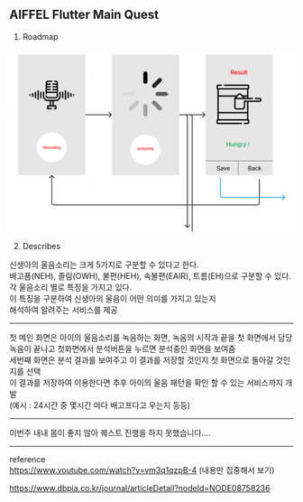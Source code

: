## AIFFEL Flutter Main Quest

1. Roadmap

![image1](./roadmap.png)

2. Describes

신생아의 울음소리는 크게 5가지로 구분할 수 있다고 한다.</br>
배고픔(NEH), 졸림(OWH), 불편(HEH), 속불편(EAIR), 트름(EH)으로 구분할 수 있다.</br>
각 울음소리 별로 특징을 가지고 있다.</br>
이 특징을 구분하여 신생아의 울음이 어떤 의미를 가지고 있는지</br>
해석하여 알려주는 서비스를 제공</br>

***
첫 메인 화면은 아이의 울음소리를 녹음하는 화면, 녹음의 시작과 끝을 첫 화면에서 담당</br>
녹음이 끝나고 첫화면에서 분석버튼을 누르면 분석중인 화면을 보여줌</br>
세번째 화면은 분석 결과를 보여주고 이 결과를 저장할 것인지 첫 화면으로 돌아갈 것인지를 선택</br>
이 결과를 저장하여 이용한다면 추후 아이의 울음 패턴을 확인 할 수 있는 서비스까지 개발</br>
(예시 : 24시간 중 몇시간 마다 배고프다고 우는지 등등)</br>
***
이번주 내내 몸이 좋지 않아 퀘스트 진행을 하지 못했습니다....</br>
***
reference</br>
https://www.youtube.com/watch?v=vm3q1qzpB-4
(내용만 집중해서 보기)

https://www.dbpia.co.kr/journal/articleDetail?nodeId=NODE08758236